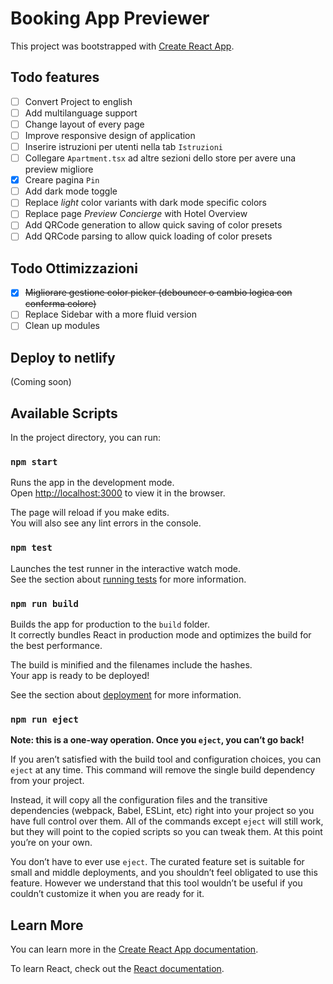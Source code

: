 # Booking App Previewer

This project was bootstrapped with [Create React App](https://github.com/facebook/create-react-app).

## Todo features
- [ ] Convert Project to english
- [ ] Add multilanguage support
- [ ] Change layout of every page
- [ ] Improve responsive design of application
- [ ] Inserire istruzioni per utenti nella tab `Istruzioni`
- [ ] Collegare `Apartment.tsx` ad altre sezioni dello store per avere una preview migliore
- [x] Creare pagina `Pin`
- [ ] Add dark mode toggle
- [ ] Replace *light* color variants with dark mode specific colors
- [ ] Replace page *Preview Concierge* with Hotel Overview
- [ ] Add QRCode generation to allow quick saving of color presets
- [ ] Add QRCode parsing to allow quick loading of color presets

## Todo Ottimizzazioni
- [x] ~~Migliorare gestione color picker (debouncer o cambio logica con conferma colore)~~
- [ ] Replace Sidebar with a more fluid version
- [ ] Clean up modules

## Deploy to netlify
(Coming soon)

## Available Scripts

In the project directory, you can run:

### `npm start`

Runs the app in the development mode.\
Open [http://localhost:3000](http://localhost:3000) to view it in the browser.

The page will reload if you make edits.\
You will also see any lint errors in the console.

### `npm test`

Launches the test runner in the interactive watch mode.\
See the section about [running tests](https://facebook.github.io/create-react-app/docs/running-tests) for more information.

### `npm run build`

Builds the app for production to the `build` folder.\
It correctly bundles React in production mode and optimizes the build for the best performance.

The build is minified and the filenames include the hashes.\
Your app is ready to be deployed!

See the section about [deployment](https://facebook.github.io/create-react-app/docs/deployment) for more information.

### `npm run eject`

**Note: this is a one-way operation. Once you `eject`, you can’t go back!**

If you aren’t satisfied with the build tool and configuration choices, you can `eject` at any time. This command will remove the single build dependency from your project.

Instead, it will copy all the configuration files and the transitive dependencies (webpack, Babel, ESLint, etc) right into your project so you have full control over them. All of the commands except `eject` will still work, but they will point to the copied scripts so you can tweak them. At this point you’re on your own.

You don’t have to ever use `eject`. The curated feature set is suitable for small and middle deployments, and you shouldn’t feel obligated to use this feature. However we understand that this tool wouldn’t be useful if you couldn’t customize it when you are ready for it.

## Learn More

You can learn more in the [Create React App documentation](https://facebook.github.io/create-react-app/docs/getting-started).

To learn React, check out the [React documentation](https://reactjs.org/).
